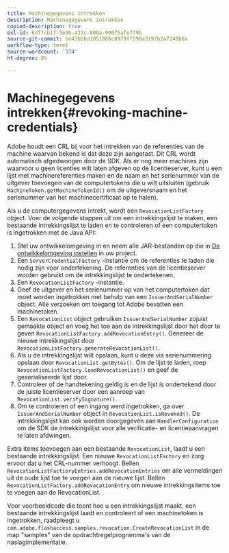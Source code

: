 ```yaml
---
title: Machinegegevens intrekken
description: Machinegegevens intrekken
copied-description: true
exl-id: 6dffcb1f-3e9b-423c-800a-90075afe779b
source-git-commit: be43bbbd1051886c8979ff590a3197b2a7249b6a
workflow-type: tm+mt
source-wordcount: '374'
ht-degree: 0%

---
```


# Machinegegevens intrekken{#revoking-machine-credentials}

Adobe houdt een CRL bij voor het intrekken van de referenties van de machine waarvan bekend is dat deze zijn aangetast. Dit CRL wordt automatisch afgedwongen door de SDK. Als er nog meer machines zijn waarvoor u geen licenties wilt laten afgeven op de licentieserver, kunt u een lijst met machinereferenties maken en de naam en het serienummer van de uitgever toevoegen van de computertokens die u wilt uitsluiten (gebruik `MachineToken.getMachineTokenId()` om de uitgeversnaam en het serienummer van het machinecertificaat op te halen).

Als u de computergegevens intrekt, wordt een `RevocationListFactory` object. Voer de volgende stappen uit om een intrekkingslijst te maken, een bestaande intrekkingslijst te laden en te controleren of een computertoken is ingetrokken met de Java API:

1. Stel uw ontwikkelomgeving in en neem alle JAR-bestanden op die in [De ontwikkelomgeving instellen](../../aaxs-protecting-content/content-setting-up-the-sdk/content-setting-up-the-dev-env.md) in uw project.
1. Een `ServerCredentialFactory` -instantie om de referenties te laden die nodig zijn voor ondertekening. De referenties van de licentieserver worden gebruikt om de intrekkingslijst te ondertekenen.
1. Een `RevocationListFactory` -instantie.
1. Geef de uitgever en het serienummer op van het computertoken dat moet worden ingetrokken met behulp van een `IssuerAndSerialNumber` object. Alle verzoeken om toegang tot Adobe bevatten een machinetoken.
1. Een `RevocationList` object gebruiken `IssuerAndSerialNumber` zojuist gemaakte object en voeg het toe aan de intrekkingslijst door het door te geven `RevocationListFactory.addRevocationEntry()`. Genereer de nieuwe intrekkingslijst door `RevocationListFactory.generateRevocationList()`.
1. Als u de intrekkingslijst wilt opslaan, kunt u deze via serienummering opslaan door `RevocationList.getBytes()`. Om de lijst te laden, roep `RevocationListFactory.loadRevocationList()` en geef de geserialiseerde lijst door.
1. Controleer of de handtekening geldig is en de lijst is ondertekend door de juiste licentieserver door een aanroep van `RevocationList.verifySignature()`.
1. Om te controleren of een ingang werd ingetrokken, ga over `IssuerAndSerialNumber` object in `RevocationList.isRevoked()`. De intrekkingslijst kan ook worden doorgegeven aan `HandlerConfiguration` om de SDK de intrekkingslijst voor alle verificatie- en licentieaanvragen te laten afdwingen.

Extra items toevoegen aan een bestaande `RevocationList`, laadt u een bestaande intrekkingslijst. Een nieuwe `RevocationListFactory` en zorg ervoor dat u het CRL-nummer verhoogt. Bellen `RevocationListFactioryEntries.addRevocationEntries` om alle vermeldingen uit de oude lijst toe te voegen aan de nieuwe lijst. Bellen `RevocationListFactory.addRevocationEntry` om nieuwe intrekkingsitems toe te voegen aan de RevocationList.

Voor voorbeeldcode die toont hoe u een intrekkingslijst maakt, een bestaande intrekkingslijst laadt en controleert of een machinetoken is ingetrokken, raadpleegt u `com.adobe.flashaccess.samples.revocation.CreateRevocationList` in de map &quot;samples&quot; van de opdrachtregelprogramma&#39;s van de naslagimplementatie.
